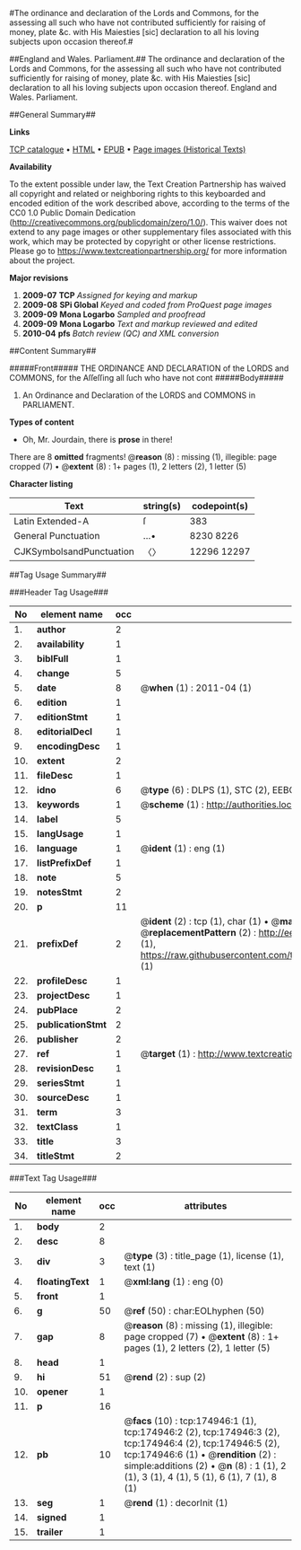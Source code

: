 #The ordinance and declaration of the Lords and Commons, for the assessing all such who have not contributed sufficiently for raising of money, plate &c. with His Maiesties [sic] declaration to all his loving subjects upon occasion thereof.#

##England and Wales. Parliament.##
The ordinance and declaration of the Lords and Commons, for the assessing all such who have not contributed sufficiently for raising of money, plate &c. with His Maiesties [sic] declaration to all his loving subjects upon occasion thereof.
England and Wales. Parliament.

##General Summary##

**Links**

[TCP catalogue](http://www.ota.ox.ac.uk/tcp/)  • 
[HTML](http://tei.it.ox.ac.uk/tcp/Texts-HTML/free/B03/B03014.html)  • 
[EPUB](http://tei.it.ox.ac.uk/tcp/Texts-EPUB/free/B03/B03014.epub) • 
[Page images (Historical Texts)](https://historicaltexts.jisc.ac.uk/eebo-51784537e)

**Availability**

To the extent possible under law, the Text Creation Partnership has waived all copyright and related or neighboring rights to this keyboarded and encoded edition of the work described above, according to the terms of the CC0 1.0 Public Domain Dedication (http://creativecommons.org/publicdomain/zero/1.0/). This waiver does not extend to any page images or other supplementary files associated with this work, which may be protected by copyright or other license restrictions. Please go to https://www.textcreationpartnership.org/ for more information about the project.

**Major revisions**

1. __2009-07__ __TCP__ *Assigned for keying and markup*
1. __2009-08__ __SPi Global__ *Keyed and coded from ProQuest page images*
1. __2009-09__ __Mona Logarbo__ *Sampled and proofread*
1. __2009-09__ __Mona Logarbo__ *Text and markup reviewed and edited*
1. __2010-04__ __pfs__ *Batch review (QC) and XML conversion*

##Content Summary##

#####Front#####
THE ORDINANCE AND DECLARATION of the LORDS and COMMONS, for the Aſſeſſing all ſuch who have not cont
#####Body#####

1. An Ordinance and Declaration of the LORDS and COMMONS in PARLIAMENT.

**Types of content**

  * Oh, Mr. Jourdain, there is **prose** in there!

There are 8 **omitted** fragments! 
 @__reason__ (8) : missing (1), illegible: page cropped (7)  •  @__extent__ (8) : 1+ pages (1), 2 letters (2), 1 letter (5)

**Character listing**


|Text|string(s)|codepoint(s)|
|---|---|---|
|Latin Extended-A|ſ|383|
|General Punctuation|…•|8230 8226|
|CJKSymbolsandPunctuation|〈〉|12296 12297|

##Tag Usage Summary##

###Header Tag Usage###

|No|element name|occ|attributes|
|---|---|---|---|
|1.|__author__|2||
|2.|__availability__|1||
|3.|__biblFull__|1||
|4.|__change__|5||
|5.|__date__|8| @__when__ (1) : 2011-04 (1)|
|6.|__edition__|1||
|7.|__editionStmt__|1||
|8.|__editorialDecl__|1||
|9.|__encodingDesc__|1||
|10.|__extent__|2||
|11.|__fileDesc__|1||
|12.|__idno__|6| @__type__ (6) : DLPS (1), STC (2), EEBO-CITATION (1), OCLC (1), VID (1)|
|13.|__keywords__|1| @__scheme__ (1) : http://authorities.loc.gov/ (1)|
|14.|__label__|5||
|15.|__langUsage__|1||
|16.|__language__|1| @__ident__ (1) : eng (1)|
|17.|__listPrefixDef__|1||
|18.|__note__|5||
|19.|__notesStmt__|2||
|20.|__p__|11||
|21.|__prefixDef__|2| @__ident__ (2) : tcp (1), char (1)  •  @__matchPattern__ (2) : ([0-9\-]+):([0-9IVX]+) (1), (.+) (1)  •  @__replacementPattern__ (2) : http://eebo.chadwyck.com/downloadtiff?vid=$1&page=$2 (1), https://raw.githubusercontent.com/textcreationpartnership/Texts/master/tcpchars.xml#$1 (1)|
|22.|__profileDesc__|1||
|23.|__projectDesc__|1||
|24.|__pubPlace__|2||
|25.|__publicationStmt__|2||
|26.|__publisher__|2||
|27.|__ref__|1| @__target__ (1) : http://www.textcreationpartnership.org/docs/. (1)|
|28.|__revisionDesc__|1||
|29.|__seriesStmt__|1||
|30.|__sourceDesc__|1||
|31.|__term__|3||
|32.|__textClass__|1||
|33.|__title__|3||
|34.|__titleStmt__|2||


###Text Tag Usage###

|No|element name|occ|attributes|
|---|---|---|---|
|1.|__body__|2||
|2.|__desc__|8||
|3.|__div__|3| @__type__ (3) : title_page (1), license (1), text (1)|
|4.|__floatingText__|1| @__xml:lang__ (1) : eng (0)|
|5.|__front__|1||
|6.|__g__|50| @__ref__ (50) : char:EOLhyphen (50)|
|7.|__gap__|8| @__reason__ (8) : missing (1), illegible: page cropped (7)  •  @__extent__ (8) : 1+ pages (1), 2 letters (2), 1 letter (5)|
|8.|__head__|1||
|9.|__hi__|51| @__rend__ (2) : sup (2)|
|10.|__opener__|1||
|11.|__p__|16||
|12.|__pb__|10| @__facs__ (10) : tcp:174946:1 (1), tcp:174946:2 (2), tcp:174946:3 (2), tcp:174946:4 (2), tcp:174946:5 (2), tcp:174946:6 (1)  •  @__rendition__ (2) : simple:additions (2)  •  @__n__ (8) : 1 (1), 2 (1), 3 (1), 4 (1), 5 (1), 6 (1), 7 (1), 8 (1)|
|13.|__seg__|1| @__rend__ (1) : decorInit (1)|
|14.|__signed__|1||
|15.|__trailer__|1||
